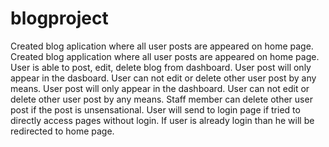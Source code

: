 # blogproject
 Created  blog aplication where all user posts are appeared on home page. Created  blog application where all user posts are appeared on home page. User is able to post, edit, delete blog from dashboard. User post will only appear in the dasboard. User can not edit or delete other user post by any means. User post will only appear in the dashboard. User can not edit or delete other user post by any means. Staff member can delete other user post if the post is unsensational. User will send to login page if tried to directly access pages without login. If user is already login than he will be redirected to home page.
